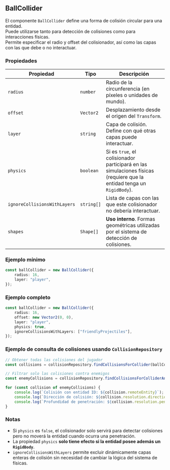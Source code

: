 ## BallCollider

El componente `BallCollider` define una forma de colisión circular para una entidad.  
Puede utilizarse tanto para detección de colisiones como para interacciones físicas.  
Permite especificar el radio y offset del colisionador, así como las capas con las que debe o no interactuar.

### Propiedades

| Propiedad                    | Tipo       | Descripción                                                                                                           |
| ---------------------------- | ---------- | --------------------------------------------------------------------------------------------------------------------- |
| `radius`                     | `number`   | Radio de la circunferencia (en píxeles o unidades de mundo).                                                          |
| `offset`                     | `Vector2`  | Desplazamiento desde el origen del `Transform`.                                                                       |
| `layer`                      | `string`   | Capa de colisión. Define con qué otras capas puede interactuar.                                                       |
| `physics`                    | `boolean`  | Si es `true`, el colisionador participará en las simulaciones físicas (requiere que la entidad tenga un `RigidBody`). |
| `ignoreCollisionsWithLayers` | `string[]` | Lista de capas con las que este colisionador no debería interactuar.                                                  |
| `shapes`                     | `Shape[]`  | **Uso interno**. Formas geométricas utilizadas por el sistema de detección de colisiones.                             |

### Ejemplo mínimo

```typescript
const ballCollider = new BallCollider({
    radius: 16,
    layer: "player",
});
```

### Ejemplo completo

```typescript
const ballCollider = new BallCollider({
    radius: 16,
    offset: new Vector2(0, 0),
    layer: "player",
    physics: true,
    ignoreCollisionsWithLayers: ["friendlyProjectiles"],
});
```

### Ejemplo de consulta de colisiones usando `CollisionRepository`

```typescript
// Obtener todas las colisiones del jugador
const collisions = collisionRepository.findCollisionsForCollider(ballCollider);

// Filtrar solo las colisiones contra enemigos
const enemyCollisions = collisionRepository.findCollisionsForColliderAndLayer(ballCollider, "enemy");

for (const collision of enemyCollisions) {
    console.log(`Colisión con entidad ID: ${collision.remoteEntity}`);
    console.log(`Dirección de colisión: ${collision.resolution.direction}`);
    console.log(`Profundidad de penetración: ${collision.resolution.penetration}`);
}
```

### Notas

-   Si `physics` es `false`, el colisionador solo servirá para detectar colisiones pero no moverá la entidad cuando ocurra una penetración.
-   La propiedad `physics` **solo tiene efecto si la entidad posee además un `RigidBody`**.
-   `ignoreCollisionsWithLayers` permite excluir dinámicamente capas enteras de colisión sin necesidad de cambiar la lógica del sistema de físicas.
